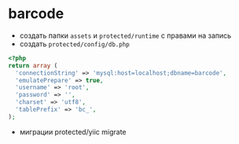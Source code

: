 barcode
=======

* создать папки `assets` и `protected/runtime` с правами на запись
* создать `protected/config/db.php`

```php
<?php
return array (
  'connectionString' => 'mysql:host=localhost;dbname=barcode',
  'emulatePrepare' => true,
  'username' => 'root',
  'password' => '',
  'charset' => 'utf8',
  'tablePrefix' => 'bc_',
);
```

* миграции protected/yiic migrate